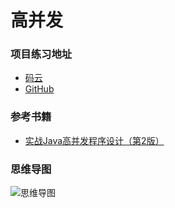
# 高并发

### 项目练习地址

- [码云](https://gitee.com/zztiyjw/concurrent-practice)
- [GitHub](https://github.com/AlbertYang0801/concurrent-practice)


### 参考书籍

- [实战Java高并发程序设计（第2版）](https://item.jd.com/12458866.html)

### 思维导图

![思维导图](https://cdn.jsdelivr.net/gh/AlbertYang0801/pic-bed@main/img/20210303180645.png)
